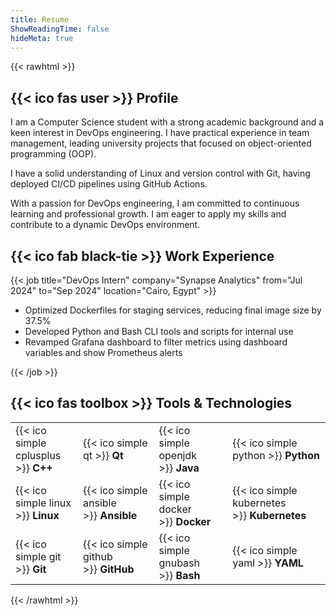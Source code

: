 ```yaml
---
title: Resume
ShowReadingTime: false
hideMeta: true
---
```


{{< rawhtml >}}

<h2><span class="fa-centered">{{< ico fas user >}}</span>&nbsp;Profile</h2>
<div>
    <p>
        I am a Computer Science student with a strong academic background and a keen interest in DevOps engineering.
        I have practical experience in team management, leading university projects that focused on object-oriented programming (OOP).
    </p>
    <p>
        I have a solid understanding of Linux and version control with Git,
        having deployed CI/CD pipelines using GitHub Actions.
    </p>
    <p>
        With a passion for DevOps engineering,
        I am committed to continuous learning and professional growth.
        I am eager to apply my skills and contribute to a dynamic DevOps environment.
    </p>
</div>
<h2><span class="fa-centered">{{< ico fab black-tie >}}</span>&nbsp;Work Experience</h2>
{{< job title="DevOps Intern" company="Synapse Analytics" from="Jul 2024" to="Sep 2024" location="Cairo, Egypt" >}}
<ul>
  <li>Optimized Dockerfiles for staging services, reducing final image size by 37.5%</li>
  <li>Developed Python and Bash CLI tools and scripts for internal use</li>
  <li>Revamped Grafana dashboard to filter metrics using dashboard variables and show Prometheus alerts</li>
</ul>
{{< /job >}}
<h2><span class="fa-centered">{{< ico fas toolbox >}}</span>&nbsp;Tools &amp; Technologies</h2>
<table>
  <tr>
    <td><span class="fa-centered">{{< ico simple cplusplus >}}</span>&nbsp;<strong>C++</strong></td>
    <td><span class="fa-centered">{{< ico simple qt >}}</span>&nbsp;<strong>Qt</strong></td>
    <td><span class="fa-centered">{{< ico simple openjdk >}}</span>&nbsp;<strong>Java</strong></td>
    <td><span class="fa-centered">{{< ico simple python >}}</span>&nbsp;<strong>Python</strong></td>
  </tr>
  <tr>
    <td><span class="fa-centered">{{< ico simple linux >}}</span>&nbsp;<strong>Linux</strong></td>
    <td><span class="fa-centered">{{< ico simple ansible >}}</span>&nbsp;<strong>Ansible</strong></td>
    <td><span class="fa-centered">{{< ico simple docker >}}</span>&nbsp;<strong>Docker</strong></td>
    <td><span class="fa-centered">{{< ico simple kubernetes >}}</span>&nbsp;<strong>Kubernetes</strong></td>
  </tr>
  <tr>
    <td><span class="fa-centered">{{< ico simple git >}}</span>&nbsp;<strong>Git</strong></td>
    <td><span class="fa-centered">{{< ico simple github >}}</span>&nbsp;<strong>GitHub</strong></td>
    <td><span class="fa-centered">{{< ico simple gnubash >}}</span>&nbsp;<strong>Bash</strong></td>
    <td><span class="fa-centered">{{< ico simple yaml >}}</span>&nbsp;<strong>YAML</strong></td>
  </tr>
</table>
</body>
{{< /rawhtml >}}
